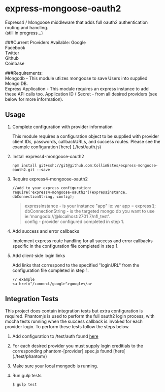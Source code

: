 express-mongoose-oauth2
=========

Express4 / Mongoose middleware that adds full oauth2 authentication routing and handling.  
(still in progress...)

###Current Providers Available:
Google  
Facebook  
Twitter  
Github  
Coinbase  

###Requirements:  
Mongodb - This module utlizes mongoose to save Users into supplied Mongo DB.  
Express Application - This module requires an express instance to add these API calls too. 
Application ID / Secret  - from all desired providers (see below for more information).  



## Usage

1.  Complete configuration with provider information

    This module requires a configuration object to be supplied with provider client IDs, passwords, callbackURLs, and success routes.  Please see the example configuration [here] (./test/auth.js)  
    
2.  Install express4-mongoose-oauth2

    ```
    npm install git+ssh://git@github.com:CollinEstes/express-mongoose-oauth2.git --save 
    ```
    
    
3.  Require express4-mongoose-oauth2 

    ```
    //add to your express configuration:      
    require('express4-mongoose-oauth2')(expressinstance, dbConnectionString, config);  
    ```
      
    >expressinstance -  is your instance "app" ie:  var app = express();  
    >dbConnectionString - is the targeted mongo db you want to use ie:'mongodb://@localhost:2701
    7/nfl_test'.    
    >config - provider configured completed in step 1.  
    
 
4.  Add success and error callbacks
    
    Implement express route handling for all success and error callbacks specific in the configuration file completed in step 1.
    
5.  Add client-side login links
    
    Add links that correspond to the specified "loginURL" from the configuration file completed in step 1.  

    ```
    // example
    <a href="/connect/google">google</a>
    ```
    
    

    
## Integration Tests

This project does contain integration tests but extra configuration is required.  Phantomjs is used to perform the full oauth2 login process, with mocha tests running when the success callback is invoked for each provider login.  To perform these tests follow the steps below.  
    
1.  Add configuration to /test/auth found [here](./test/auth.js)
2.  For each desired provider you must supply login creditials to the corresponding phantom-[provider].spec.js found [here] (./test/phantom/)  
3.  Make sure your local mongodb is running.
4.  Run gulp tests

    ```
    $ gulp test
    ```


